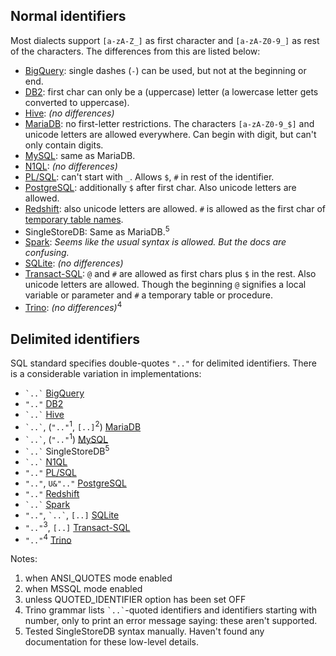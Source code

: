 ## Normal identifiers

Most dialects support `[a-zA-Z_]` as first character and `[a-zA-Z0-9_]` as rest of the characters.
The differences from this are listed below:

- [BigQuery][]: single dashes (`-`) can be used, but not at the beginning or end.
- [DB2][]: first char can only be a (uppercase) letter (a lowercase letter gets converted to uppercase).
- [Hive][]: _(no differences)_
- [MariaDB][]: no first-letter restrictions. The characters `[a-zA-Z0-9_$]` and unicode letters are allowed everywhere. Can begin with digit, but can't only contain digits.
- [MySQL][]: same as MariaDB.
- [N1QL][]: _(no differences)_
- [PL/SQL][]: can't start with `_`. Allows `$`, `#` in rest of the identifier.
- [PostgreSQL][]: additionally `$` after first char. Also unicode letters are allowed.
- [Redshift][]: also unicode letters are allowed. `#` is allowed as the first char of [temporary table names][redshift-temp].
- SingleStoreDB: Same as MariaDB.<sup>5</sup>
- [Spark][]: _Seems like the usual syntax is allowed. But the docs are confusing._
- [SQLite][sqlite-syntax-pdf]: _(no differences)_
- [Transact-SQL][]: `@` and `#` are allowed as first chars plus `$` in the rest. Also unicode letters are allowed.
  Though the beginning `@` signifies a local variable or parameter and `#` a temporary table or procedure.
- [Trino][]: _(no differences)_<sup>4</sup>

## Delimited identifiers

SQL standard specifies double-quotes `".."` for delimited identifiers.
There is a considerable variation in implementations:

- `` `..` `` [BigQuery][]
- `".."` [DB2][]
- `` `..` `` [Hive][]
- `` `..` ``, (`".."`<sup>1</sup>, `[..]`<sup>2</sup>) [MariaDB][]
- `` `..` ``, (`".."`<sup>1</sup>) [MySQL][]
- `` `..` `` SingleStoreDB<sup>5</sup>
- `` `..` `` [N1QL][]
- `".."` [PL/SQL][]
- `".."`, `U&".."` [PostgreSQL][]
- `".."` [Redshift][]
- `` `..` `` [Spark][]
- `".."`, `` `..` ``, `[..]` [SQLite][sqlite-keywords]
- `".."`<sup>3</sup>, `[..]` [Transact-SQL][]
- `".."`<sup>4</sup> [Trino][]

Notes:

1. when ANSI_QUOTES mode enabled
2. when MSSQL mode enabled
3. unless QUOTED_IDENTIFIER option has been set OFF
4. Trino grammar lists `` `..` ``-quoted identifiers and identifiers starting with number, only to print an error message saying: these aren't supported.
5. Tested SingleStoreDB syntax manually. Haven't found any documentation for these low-level details.

[bigquery]: https://cloud.google.com/bigquery/docs/reference/standard-sql/lexical
[db2]: https://www.ibm.com/docs/en/db2/9.7?topic=elements-identifiers
[hive]: https://cwiki.apache.org/confluence/pages/viewpage.action?pageId=27362034#LanguageManualDDL-AlterColumn
[mariadb]: https://mariadb.com/kb/en/identifier-names/
[mysql]: https://dev.mysql.com/doc/refman/8.0/en/identifiers.html
[n1ql]: https://docs.couchbase.com/server/current/n1ql/n1ql-language-reference/identifiers.html
[pl/sql]: https://docs.oracle.com/database/121/LNPLS/fundamentals.htm#LNPLS99973
[postgresql]: https://www.postgresql.org/docs/current/sql-syntax-lexical.html#SQL-SYNTAX-IDENTIFIERS
[redshift]: https://docs.aws.amazon.com/redshift/latest/dg/r_names.html
[redshift-temp]: https://docs.aws.amazon.com/redshift/latest/dg/r_CREATE_TABLE_NEW.html
[spark]: https://spark.apache.org/docs/latest/sql-ref-identifier.html
[sqlite-keywords]: https://www.sqlite.org/lang_keywords.html
[sqlite-syntax-pdf]: https://www.pearsonhighered.com/assets/samplechapter/0/6/7/2/067232685X.pdf
[transact-sql]: https://docs.microsoft.com/en-us/sql/relational-databases/databases/database-identifiers?view=sql-server-ver15
[trino]: https://github.com/trinodb/trino/blob/ca7dcaa873b9dd24185e9a69cecdd1dd8717694c/core/trino-parser/src/main/antlr4/io/trino/sql/parser/SqlBase.g4#L1175-L1189
